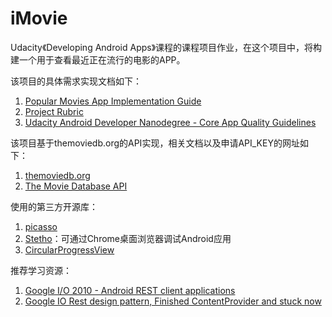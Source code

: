 # iMovie
Udacity《Developing Android Apps》课程的课程项目作业，在这个项目中，将构建一个用于查看最近正在流行的电影的APP。

该项目的具体需求实现文档如下：

 1. [Popular Movies App Implementation Guide](https://docs.google.com/document/d/1ZlN1fUsCSKuInLECcJkslIqvpKlP7jWL2TP9m6UiA6I/pub?embedded=true)
 2. [Project Rubric](https://docs.google.com/document/d/1qY8bAkE-U29KW438FFIf1V4g5vdjIazyvz_atp_8H1Q/pub?embedded=true)
 3. [Udacity Android Developer Nanodegree - Core App Quality Guidelines](http://udacity.github.io/android-nanodegree-guidelines/core.html)
 
该项目基于themoviedb.org的API实现，相关文档以及申请API_KEY的网址如下：

1. [themoviedb.org](https://www.themoviedb.org/documentation/api)
2. [The Movie Database API](http://docs.themoviedb.apiary.io/#reference/configuration)

使用的第三方开源库：

1. [picasso](http://square.github.io/picasso/)
2. [Stetho](http://facebook.github.io/stetho/)：可通过Chrome桌面浏览器调试Android应用
3. [CircularProgressView](https://github.com/rahatarmanahmed/CircularProgressView)

推荐学习资源：
1. [Google I/O 2010 - Android REST client applications](https://www.youtube.com/watch?v=xHXn3Kg2IQE)
2. [Google IO Rest design pattern, Finished ContentProvider and stuck now](http://stackoverflow.com/questions/9112658/google-io-rest-design-pattern-finished-contentprovider-and-stuck-now)
